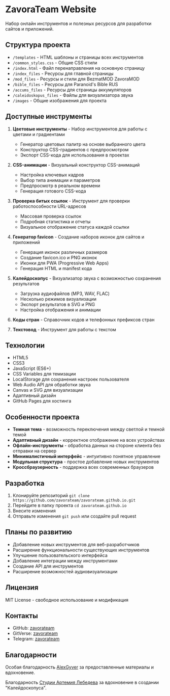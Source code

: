 # ZavoraTeam Website

Набор онлайн инструментов и полезных ресурсов для разработки сайтов и приложений.

## Структура проекта

- `/templates` - HTML шаблоны и страницы всех инструментов
- `/common_styles.css` - Общие CSS стили
- `/index.html` - Файл перенаправления на основную страницу
- `/index_files` - Ресурсы для главной страницы
- `/mod_files` - Ресурсы и стили для BezmatMOD ZavoraMOD
- `/bible_files` - Ресурсы для Paranoid's Bible RUS
- `/accums_files` - Ресурсы для страницы аккумуляторов
- `/caleidoskopus_files` - Файлы для визуализатора звука
- `/images` - Общие изображения для проекта

## Доступные инструменты

1. **Цветовые инструменты** - Набор инструментов для работы с цветами и градиентами
   - Генератор цветовых палитр на основе выбранного цвета
   - Конструктор CSS-градиентов с предпросмотром
   - Экспорт CSS-кода для использования в проектах

2. **CSS-анимации** - Визуальный конструктор CSS-анимаций
   - Настройка ключевых кадров
   - Выбор типа анимации и параметров
   - Предпросмотр в реальном времени
   - Генерация готового CSS-кода

3. **Проверка битых ссылок** - Инструмент для проверки работоспособности URL-адресов
   - Массовая проверка ссылок
   - Подробная статистика и отчеты
   - Визуальное отображение статуса каждой ссылки

4. **Генератор favicon** - Создание наборов иконок для сайтов и приложений
   - Генерация иконок различных размеров
   - Создание favicon.ico и PNG иконок
   - Иконки для PWA (Progressive Web Apps)
   - Генерация HTML и manifest кода

5. **Калейдоскопус** - Визуализатор звука с возможностью сохранения результатов
   - Загрузка аудиофайлов (MP3, WAV, FLAC)
   - Несколько режимов визуализации
   - Экспорт результатов в SVG и PNG
   - Настройка отображения и анимации

6. **Коды стран** - Справочник кодов и телефонных префиксов стран

7. **Текстовод** - Инструмент для работы с текстом

## Технологии

- HTML5
- CSS3
- JavaScript (ES6+)
- CSS Variables для темизации
- LocalStorage для сохранения настроек пользователя
- Web Audio API для обработки звука
- Canvas и SVG для визуализации
- Адаптивный дизайн
- GitHub Pages для хостинга

## Особенности проекта

- **Темная тема** - возможность переключения между светлой и темной темой
- **Адаптивный дизайн** - корректное отображение на всех устройствах
- **Офлайн-инструменты** - обработка данных на стороне клиента без отправки на сервер
- **Минималистичный интерфейс** - интуитивно понятное управление
- **Модульная структура** - простое добавление новых инструментов
- **Кроссбраузерность** - поддержка всех современных браузеров

## Разработка

1. Клонируйте репозиторий `git clone https://github.com/zavorateam/zavorateam.github.io.git`
2. Перейдите в папку проекта `cd zavorateam.github.io`
3. Внесите изменения
4. Отправьте изменения `git push` или создайте pull request

## Планы по развитию

- Добавление новых инструментов для веб-разработчиков
- Расширение функциональности существующих инструментов
- Улучшение пользовательского интерфейса
- Добавление интеграции между инструментами
- Создание API для инструментов
- Расширение возможностей аудиовизуализации

## Лицензия

MIT License - свободное использование и модификация

## Контакты

- GitHub: [zavorateam](https://github.com/zavorateam)
- GitVerse: [zavorateam](https://gitverse.ru/zavorateam)
- Telegram: [zavorateam](https://t.me/zavorateam)

## Благодарности

Особая благодарность [AlexGyver](https://alexgyver.ru/) за предоставленные материалы и вдохновение.

Благодарность [Студии Артемия Лебедева](https://www.artlebedev.ru/) за вдохновение в создании "Калейдоскопуса".
